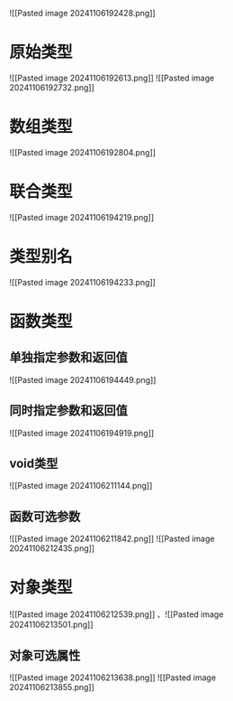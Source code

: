 ![[Pasted image 20241106192428.png]]


# 原始类型
![[Pasted image 20241106192613.png]]
![[Pasted image 20241106192732.png]]



# 数组类型
![[Pasted image 20241106192804.png]]



# 联合类型
![[Pasted image 20241106194219.png]]




# 类型别名
![[Pasted image 20241106194233.png]]




# 函数类型
## 单独指定参数和返回值
![[Pasted image 20241106194449.png]]




## 同时指定参数和返回值
![[Pasted image 20241106194919.png]]



## void类型
![[Pasted image 20241106211144.png]]


## 函数可选参数
![[Pasted image 20241106211842.png]]
![[Pasted image 20241106212435.png]]




# 对象类型
![[Pasted image 20241106212539.png]]
、![[Pasted image 20241106213501.png]]




## 对象可选属性
![[Pasted image 20241106213638.png]]
![[Pasted image 20241106213855.png]]